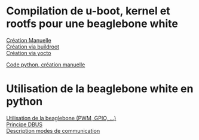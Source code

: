 Compilation de u-boot, kernel et rootfs pour une beaglebone white
============

[Création Manuelle](https://github.com/Ereaey/Linux_Projet/blob/master/compilation%20manuelle.md)  
[Création via buildroot](https://github.com/Ereaey/Linux_Projet/blob/master/linux_buildroot)  
[Création via yocto](https://github.com/Ereaey/Linux_Projet/blob/master/linux_yocto)  

[Code python, création manuelle](https://github.com/Ereaey/Linux_Projet/blob/master/linux_python)  


Utilisation de la beaglebone white en python
============

[Utilisation de la beaglebone (PWM, GPIO, ...)](https://github.com/Ereaey/Linux_Projet/blob/master/beaglebone/pwm_gpio.md)  
[Principe DBUS](https://github.com/Ereaey/Linux_Projet/blob/master/beaglebone/d_bus.md)  
[Description modes de communication](https://github.com/Ereaey/Linux_Projet/blob/master/beaglebone/protocole.md)  
